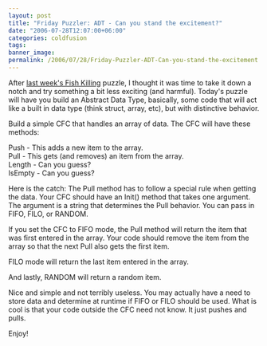 ```yaml
---
layout: post
title: "Friday Puzzler: ADT - Can you stand the excitement?"
date: "2006-07-28T12:07:00+06:00"
categories: coldfusion 
tags: 
banner_image: 
permalink: /2006/07/28/Friday-Puzzler-ADT-Can-you-stand-the-excitement
---
```


After <a href="http://ray.camdenfamily.com/index.cfm/2006/7/21/Friday-Puzzler-All-Fish-Must-Die">last week's Fish Killing</a> puzzle, I thought it was time to take it down a notch and try something a bit less exciting (and harmful). Today's puzzle will have you build an Abstract Data Type, basically, some code that will act like a built in data type (think struct, array, etc), but with distinctive behavior. 

Build a simple CFC that handles an array of data. The CFC will have these methods:

Push - This adds a new item to the array.<br>
Pull - This gets (and removes) an item from the array.<br>
Length - Can you guess?<br>
IsEmpty - Can you guess?<br>

Here is the catch: The Pull method has to follow a special rule when getting the data. Your CFC should have an Init() method that takes one argument. The argument is a string that determines the Pull behavior. You can pass in FIFO, FILO, or RANDOM. 

If you set the CFC to FIFO mode, the Pull method will return the item that was first entered in the array. Your code should remove the item from the array so that the next Pull also gets the first item.

FILO mode will return the last item entered in the array.

And lastly, RANDOM will return a random item. 

Nice and simple and not terribly useless. You may actually have a need to store data and determine at runtime if FIFO or FILO should be used. What is cool is that your code outside the CFC need not know. It just pushes and pulls.

Enjoy!